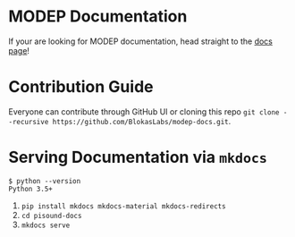 # MODEP Documentation

If your are looking for MODEP documentation, head straight to the [docs page](https://blokas.io/modep/docs/)!


# Contribution Guide

Everyone can contribute through GitHub UI or cloning this repo `git clone --recursive https://github.com/BlokasLabs/modep-docs.git`.


# Serving Documentation via `mkdocs`

```
$ python --version
Python 3.5+
```

1. `pip install mkdocs mkdocs-material mkdocs-redirects`
1. `cd pisound-docs`
1. `mkdocs serve`
